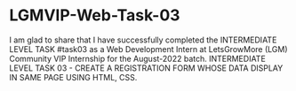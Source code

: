 # LGMVIP-Web-Task-03
I am glad to share that I have successfully completed the INTERMEDIATE LEVEL TASK #task03 as a Web Development Intern at LetsGrowMore (LGM) Community VIP Internship for the August-2022 batch.  INTERMEDIATE LEVEL TASK 03 - CREATE A REGISTRATION FORM WHOSE DATA DISPLAY IN SAME PAGE  USING HTML, CSS.
